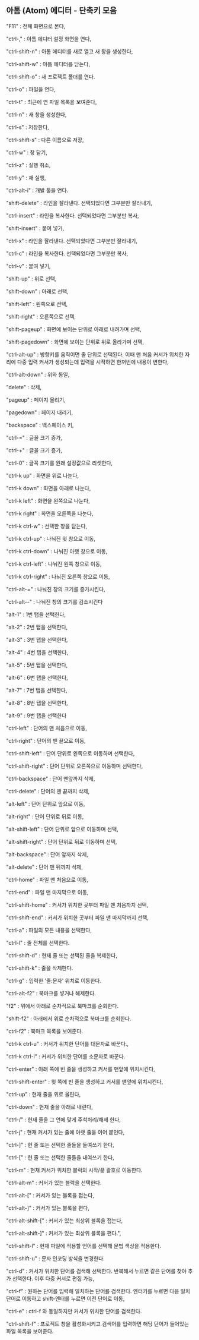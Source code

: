 ## 아톰 (Atom) 에디터 - 단축키 모음



"F11"          : 전체 화면으로 본다,

"ctrl-,"       : 아톰 에디터 설정 화면을 연다,

"ctrl-shift-n" : 아톰 에디터를 새로 열고 새 창을 생성한다,

"ctrl-shift-w" : 아톰 에디터를 닫는다,

"ctrl-shift-o" : 새 프로젝트 폴더를 연다.

"ctrl-o"       : 파일을 연다,

"ctrl-t"       : 최근에 연 파일 목록을 보여준다,

"ctrl-n"       : 새 창을 생성한다,

"ctrl-s"       : 저장한다,

"ctrl-shift-s" : 다른 이름으로 저장,

"ctrl-w"       : 창 닫기,

"ctrl-z"       : 실행 취소,

"ctrl-y"       : 재 실행,

"ctrl-alt-i"   : 개발 툴을 연다.



"shift-delete"  :  라인을 잘라낸다. 선택되었다면 그부분만 잘라내기,

"ctrl-insert"   :  라인을 복사한다. 선택되었다면 그부분만 복사,

"shift-insert"  :  붙여 넣기,

"ctrl-x"        :  라인을 잘라낸다. 선택되었다면 그부분만 잘라내기,

"ctrl-c"        :  라인을 복사한다. 선택되었다면 그부분만 복사,

"ctrl-v"        :  붙여 넣기,



"shift-up"        :  위로 선택,

"shift-down"      :  아래로 선택,

"shift-left"      :  왼쪽으로 선택,

"shift-right"     :  오른쪽으로 선택,

"shift-pageup"    :  화면에 보이는 단위로 아래로 내려가며 선택,

"shift-pagedown"  :  화면에 보이는 단위로 위로 올라가며 선택,

"ctrl-alt-up"     :  방향키를 움직이면 줄 단위로 선택된다. 이때 맨 처음 커서가 위치한 자리에 다중 입력 커서가 생성되는데 입력을 시작하면 한꺼번에 내용이 변한다,

"ctrl-alt-down"   :  위와 동일,





"delete"     :  삭제,

"pageup"     :  페이지 올리기,

"pagedown"   :  페이지 내리기,

"backspace"  :  백스페이스 키,

"ctrl-="     :  글꼴 크기 증가,

"ctrl-+"     :  글꼴 크기 증가,

"ctrl-0"     :  글꼭 크기를 원래 설정값으로 리셋한다,



"ctrl-k up"         :  화면을 위로 나눈다,

"ctrl-k down"       :  화면을 아래로 나눈다,

"ctrl-k left"       :  화면을 왼쪽으로 나눈다,

"ctrl-k right"      :  화면을 오른쪽을 나눈다,

"ctrl-k ctrl-w"     :  선택한 창을 닫는다,

"ctrl-k ctrl-up"    :  나눠진 윗 창으로 이동,

"ctrl-k ctrl-down"  :  나눠진 아랫 창으로 이동,

"ctrl-k ctrl-left"  :  나눠진 왼쪽 창으로 이동,

"ctrl-k ctrl-right" :  나눠진 오른쪽 창으로 이동,

"ctrl-alt-="        :  나눠진 창의 크기를 증가시킨다,

"ctrl-alt--"        :  나눠진 창의 크기를 감소시킨다



"alt-1" : 1번 탭을 선택한다,

"alt-2" : 2번 탭을 선택한다,

"alt-3" : 3번 탭을 선택한다,

"alt-4" : 4번 탭을 선택한다,

"alt-5" : 5번 탭을 선택한다,

"alt-6" : 6번 탭을 선택한다,

"alt-7" : 7번 탭을 선택한다,

"alt-8" : 8번 탭을 선택한다,

"alt-9" : 9번 탭을 선택한다



"ctrl-left"        : 단어의 맨 처음으로 이동,

"ctrl-right"       : 단어의 맨 끝으로 이동,

"ctrl-shift-left"  : 단어 단위로 왼쪽으로 이동하며 선택한다,

"ctrl-shift-right" : 단어 단위로 오른쪽으로 이동하며 선택한다,

"ctrl-backspace"   : 단어 맨앞까지 삭제,

"ctrl-delete"      : 단어의 맨 끝까지 삭제,



"alt-left"        : 단어 단위로 앞으로 이동,

"alt-right"       : 단어 단위로 뒤로 이동,

"alt-shift-left"  : 단어 단위로 앞으로 이동하며 선택,

"alt-shift-right" : 단어 단위로 뒤로 이동하며 선택,

"alt-backspace"   : 단어 앞까지 삭제,

"alt-delete"      : 단어 맨 뒤까지 삭제,



"ctrl-home"       : 파일 맨 처음으로 이동,

"ctrl-end"        : 파일 맨 마지막으로 이동,

"ctrl-shift-home" : 커서가 위치한 곳부터 파일 맨 처음까지 선택,

"ctrl-shift-end"  : 커서가 위치한 곳부터 파일 맨 마지막까지 선택,

"ctrl-a"          : 파일의 모든 내용을 선택한다,

"ctrl-l"          : 줄 전체를 선택한다.

"ctrl-shift-d"    : 현재 줄 또는 선택된 줄을 복제한다,



"ctrl-shift-k" : 줄을 삭제한다.



"ctrl-g"      : 입력한 '줄:문자' 위치로 이동한다.

"ctrl-alt-f2" : 북마크를 넣거나 해제한다.

"f2"          : 위에서 아래로 순차적으로 북마크를 순회한다.

"shift-f2"    : 아래에서 위로 순차적으로 북마크를 순회한다.

"ctrl-f2"     : 북마크 목록을 보여준다.



"ctrl-k ctrl-u"     :  커서가 위치한 단어를 대문자로 바꾼다.,

"ctrl-k ctrl-l"     :  커서가 위치한 단어를 소문자로 바꾼다.

"ctrl-enter"        :  아래 쪽에 빈 줄을 생성하고 커서를 맨앞에 위치시킨다,

"ctrl-shift-enter"  :  윗 쪽에 빈 줄을 생성하고 커서를 맨앞에 위치시킨다,

"ctrl-up"           :  현재 줄을 위로 올린다,

"ctrl-down"         :  현재 줄을 아래로 내린다,

"ctrl-/"            :  현재 줄을 그 언에 맞게 주석처리/해제 한다,

"ctrl-j"            :  현재 커서가 있는 줄에 아랫 줄을 이어 붙인다,



"ctrl-]"           : 현 줄 또는 선택한 줄들을 들여쓰기 한다,

"ctrl-["           : 현 줄 또는 선택한 줄들을 내여쓰기 한다,

"ctrl-m"           : 현재 커서가 위치한 블럭의 시작/끝 괄호로 이동한다.

"ctrl-alt-m"       : 커서가 있는 블럭을 선택한다.

"ctrl-alt-["       : 커서가 있는 블록을 접는다,

"ctrl-alt-]"       : 커서가 있는 블록을 편다,

"ctrl-alt-shift-[" : 커서가 있는 최상위 블록을 접는다,

"ctrl-alt-shift-]" : 커서가 있는 최상위 블록을 편다.",



"ctrl-shift-l" : 현재 파일에 적용할 언어를 선택해 문법 색상을 적용한다.

"ctrl-shift-u" : 문자 인코딩 방식을 변경한다.



"ctrl-d"       : 커서가 위치한 단어를 검색해 선택한다. 반복해서 누르면 같은 단어를 찾아 추가 선택한다. 이후 다중 커서로 편집 가능,

"ctrl-f"       : 원하는 단어를 입력해 일치하는 단어를 검색한다. 엔터키를 누르면 다음 일치 단어로 이동하고 shift-엔터를 누르면 이전 단어로 이동,

"ctrl-e"       : ctrl-f 와 동일하지만 커서가 위치한 단어를 검색한다.

"ctrl-shift-f" : 프로젝트 창을 활성화시키고 검색어를 입력하면 해당 단어가 들어있는 파일 목록을 보여준다.




